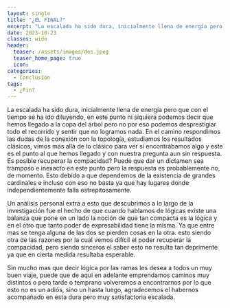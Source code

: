 ```yaml
---
layout: single
title: "¿EL FINAL?"
excerpt: "La escalada ha sido dura, inicialmente llena de energía pero que con el tiempo se ha ido diluyendo, en este punto ni siquiera podemos decir que hemos llegado a la copa del árbol pero no por eso podemos desprestigiar todo el recorrido y sentir que no logramos nada. En el camino respondimos las dudas de la conexión con la topología, estudiamos los resultados clásicos, vimos mas allá de lo clásico para ver si encontrábamos algo y este es el punto al que hemos llegado y con nuestra pregunta aun sin respuesta. Es posible recuperar la compacidad? Puede que dar un dictamen sea tramposo e inexacto en este punto pero la respuesta es probablemente no, de momento. Esto debido a que dependemos de la existencia de grandes cardinales e incluso con eso no basta ya que hay lugares donde independientemente falla estrepitosamente."
date: 2023-10-23
classes: wide
header:
  teaser: /assets/images/des.jpeg
  teaser_home_page: true
  icon: 
categories:
  - Conclusión
tags:
  - ¿Fin?
---
```


La escalada ha sido dura, inicialmente llena de energía pero que con el tiempo se ha ido diluyendo, en este punto ni siquiera podemos decir que hemos llegado a la copa del árbol pero no por eso podemos desprestigiar todo el recorrido y sentir que no logramos nada. En el camino respondimos las dudas de la conexión con la topología, estudiamos los resultados clásicos, vimos mas allá de lo clásico para ver si encontrábamos algo y este es el punto al que hemos llegado y con nuestra pregunta aun sin respuesta. Es posible recuperar la compacidad? Puede que dar un dictamen sea tramposo e inexacto en este punto pero la respuesta es probablemente no, de momento. Esto debido a que dependemos de la existencia de grandes cardinales e incluso con eso no basta ya que hay lugares donde independientemente falla estrepitosamente.

Un análisis personal extra a esto que descubrimos a lo largo de la investigación fue el hecho de que cuando hablamos de lógicas existe una balanza que pone en un lado la noción de que tan compacta es la lógica y en el otro que tanto poder de expresabilidad tiene la misma. Ya que entre mas se tenga alguna de las dos se pierden cosas en la otra. esto siendo otra de las razones por la cual vemos difícil el poder recuperar la compacidad, pero siendo sinceros el saber esto no resulta tan deprimente ya que en cierta medida resultaba esperable.

Sin mucho mas que decir lógica por las ramas les desea a todos un muy buen viaje, puede que de aquí en adelante emprendamos caminos muy distintos o pero tarde o temprano volveremos a encontrarnos por lo que esto no es un adiós, sino un hasta luego, agradecemos el habernos acompañado en esta dura pero muy satisfactoria escalada.
